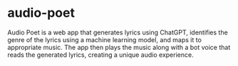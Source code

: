 # audio-poet

Audio Poet is a web app that generates lyrics using ChatGPT, identifies the genre of the lyrics using a machine learning model, and maps it to appropriate music. The app then plays the music along with a bot voice that reads the generated lyrics, creating a unique audio experience.
